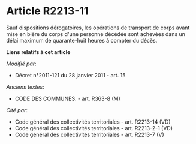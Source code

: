 # Article R2213-11

Sauf dispositions dérogatoires, les opérations de transport de corps avant mise en bière du corps d'une personne décédée sont
achevées dans un délai maximum de quarante-huit heures à compter du décès.

**Liens relatifs à cet article**

_Modifié par_:

  - Décret n°2011-121 du 28 janvier 2011 - art. 15

_Anciens textes_:

  - CODE DES COMMUNES. - art. R363-8 (M)

_Cité par_:

  - Code général des collectivités territoriales - art. R2213-14 (VD)
  - Code général des collectivités territoriales - art. R2213-2-1 (VD)
  - Code général des collectivités territoriales - art. R2213-7 (V)

